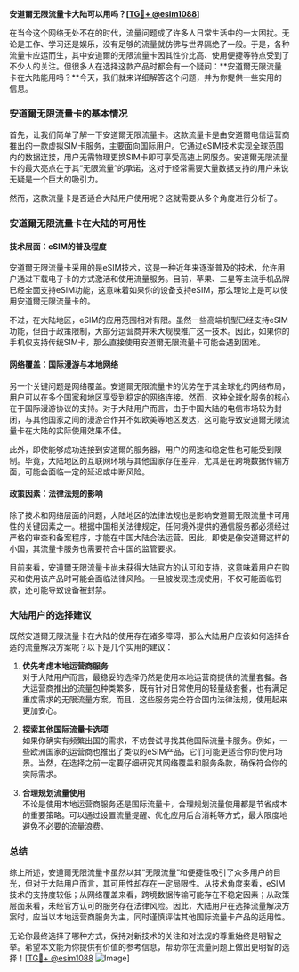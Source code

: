 **安道爾无限流量卡大陆可以用吗？[[TG💪+ @esim1088](https://t.me/s/esim1088)]**

在当今这个网络无处不在的时代，流量问题成了许多人日常生活中的一大困扰。无论是工作、学习还是娱乐，没有足够的流量就仿佛与世界隔绝了一般。于是，各种流量卡应运而生，其中安道爾的无限流量卡因其性价比高、使用便捷等特点受到了不少人的关注。但很多人在选择这款产品时都会有一个疑问：**安道爾无限流量卡在大陆能用吗？**今天，我们就来详细解答这个问题，并为你提供一些实用的信息。

### 安道爾无限流量卡的基本情况

首先，让我们简单了解一下安道爾无限流量卡。这款流量卡是由安道爾电信运营商推出的一款虚拟SIM卡服务，主要面向国际用户。它通过eSIM技术实现全球范围内的数据连接，用户无需物理更换SIM卡即可享受高速上网服务。安道爾无限流量卡的最大亮点在于其“无限流量”的承诺，这对于经常需要大量数据支持的用户来说无疑是一个巨大的吸引力。

然而，这款流量卡是否适合大陆用户使用呢？这就需要从多个角度进行分析了。

### 安道爾无限流量卡在大陆的可用性

#### 技术层面：eSIM的普及程度

安道爾无限流量卡采用的是eSIM技术，这是一种近年来逐渐普及的技术，允许用户通过下载电子卡的方式激活和使用流量服务。目前，苹果、三星等主流手机品牌已经全面支持eSIM功能，这意味着如果你的设备支持eSIM，那么理论上是可以使用安道爾无限流量卡的。

不过，在大陆地区，eSIM的应用范围相对有限。虽然一些高端机型已经支持eSIM功能，但由于政策限制，大部分运营商并未大规模推广这一技术。因此，如果你的手机仅支持传统SIM卡，那么直接使用安道爾无限流量卡可能会遇到困难。

#### 网络覆盖：国际漫游与本地网络

另一个关键问题是网络覆盖。安道爾无限流量卡的优势在于其全球化的网络布局，用户可以在多个国家和地区享受到稳定的网络连接。然而，这种全球化服务的核心在于国际漫游协议的支持。对于大陆用户而言，由于中国大陆的电信市场较为封闭，与其他国家之间的漫游合作并不如欧美等地区发达，这可能导致安道爾无限流量卡在大陆的实际使用效果不佳。

此外，即使能够成功连接到安道爾的服务器，用户的网速和稳定性也可能受到限制。毕竟，大陆地区的互联网环境与其他国家存在差异，尤其是在跨境数据传输方面，可能会面临一定的延迟或中断风险。

#### 政策因素：法律法规的影响

除了技术和网络层面的问题，大陆地区的法律法规也是影响安道爾无限流量卡可用性的关键因素之一。根据中国相关法律规定，任何境外提供的通信服务都必须经过严格的审查和备案程序，才能在中国大陆合法运营。因此，即使是像安道爾这样的小国，其流量卡服务也需要符合中国的监管要求。

目前来看，安道爾无限流量卡尚未获得大陆官方的认可和支持，这意味着用户在购买和使用该产品时可能会面临法律风险。一旦被发现违规使用，不仅可能面临罚款，还可能导致设备被封禁。

### 大陆用户的选择建议

既然安道爾无限流量卡在大陆的使用存在诸多障碍，那么大陆用户应该如何选择合适的流量解决方案呢？以下是几个实用的建议：

1. **优先考虑本地运营商服务**  
   对于大陆用户而言，最稳妥的选择仍然是使用本地运营商提供的流量套餐。各大运营商推出的流量包种类繁多，既有针对日常使用的轻量级套餐，也有满足重度需求的无限流量方案。而且，这些服务完全符合国内法律法规，使用起来更加安心。

2. **探索其他国际流量卡选项**  
   如果你确实有频繁出国的需求，不妨尝试寻找其他国际流量卡服务。例如，一些欧洲国家的运营商也推出了类似的eSIM产品，它们可能更适合你的使用场景。当然，在选择之前一定要仔细研究其网络覆盖和服务条款，确保符合你的实际需求。

3. **合理规划流量使用**  
   不论是使用本地运营商服务还是国际流量卡，合理规划流量使用都是节省成本的重要策略。可以通过设置流量提醒、优化应用后台消耗等方式，最大限度地避免不必要的流量浪费。

### 总结

综上所述，安道爾无限流量卡虽然以其“无限流量”和便捷性吸引了众多用户的目光，但对于大陆用户而言，其可用性却存在一定局限性。从技术角度来看，eSIM技术的支持度较低；从网络覆盖来看，跨境数据传输可能存在不稳定因素；从政策层面来看，未经官方认可的服务存在法律风险。因此，大陆用户在选择流量解决方案时，应当以本地运营商服务为主，同时谨慎评估其他国际流量卡产品的适用性。

无论你最终选择了哪种方式，保持对新技术的关注和对法规的尊重始终是明智之举。希望本文能为你提供有价值的参考信息，帮助你在流量问题上做出更明智的选择！[[TG💪+ @esim1088](https://t.me/s/esim1088) ![Image](https://i.postimg.cc/4NQfJmqS/Snipaste-2025-05-13-00-14-12.png)]